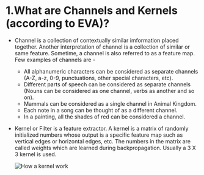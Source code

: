 1.What are Channels and Kernels (according to EVA)?
=================================================
  * Channel is a collection of contextually similar imformation placed together. Another interpretation of channel is a collection of similar or same feature. Sometime, a channel is also referred to as a feature map. Few examples of channels are -
    
    * All alphanumeric characters can be considered as separate channels (A-Z, a-z, 0-9, punctuations, other special characters, etc).
    * Different parts of speech can be considered as separate channels (Nouns can be considered as one channel, verbs as another and so on).
    * Mammals can be considered as a single channel in Animal Kingdom.
    * Each note in a song can be thought of as a different channel.
    * In a painting, all the shades of red can be considered a channel.

  * Kernel or Filter is a feature extractor. A kernel is a matrix of randomly initialized numbers whose output is a specific feature map such as vertical edges or horizontal edges, etc. The numbers in the matrix are called weights which are learned during backpropagation. Usually a 3 X 3 kernel is used.

     ![How a kernel work]("Kernel_Operations.gif") 
    
